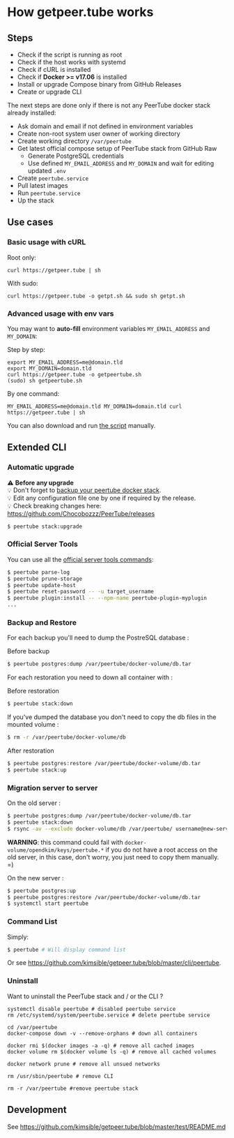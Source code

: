 # How getpeer.tube works

## Steps

- Check if the script is running as root
- Check if the host works with systemd
- Check if cURL is installed
- Check if **Docker >= v17.06** is installed
- Install or upgrade Compose binary from GitHub Releases
- Create or upgrade CLI

The next steps are done only if there is not any PeerTube docker stack already installed:

- Ask domain and email if not defined in environment variables
- Create non-root system user owner of working directory
- Create working directory `/var/peertube`
- Get latest official compose setup of PeerTube stack from GitHub Raw
  - Generate PostgreSQL credentials
  - Use defined `MY_EMAIL_ADDRESS` and `MY_DOMAIN` and wait for editing updated `.env`
- Create `peertube.service`
- Pull latest images
- Run `peertube.service`
- Up the stack

## Use cases

### Basic usage with cURL

Root only:
```shell
curl https://getpeer.tube | sh
```

With sudo:
```shell
curl https://getpeer.tube -o getpt.sh && sudo sh getpt.sh
```

### Advanced usage with env vars

You may want to **auto-fill** environment variables `MY_EMAIL_ADDRESS` and `MY_DOMAIN`:

Step by step:
```shell
export MY_EMAIL_ADDRESS=me@domain.tld
export MY_DOMAIN=domain.tld
curl https://getpeer.tube -o getpeertube.sh
(sudo) sh getpeertube.sh
```

By one command:
```shell
MY_EMAIL_ADDRESS=me@domain.tld MY_DOMAIN=domain.tld curl https://getpeer.tube | sh
```

You can also download and run [the script](https://raw.github.com/kimsible/getpeer.tube/master/script/index.sh) manually.


## Extended CLI

### Automatic upgrade

⚠️ **Before any upgrade**<br>
💡 Don't forget to [backup your peertube docker stack](https://github.com/kimsible/backup-peertube).<br>
💡 Edit any configuration file one by one if required by the release.<br>
💡 Check breaking changes here: https://github.com/Chocobozzz/PeerTube/releases

```bash
$ peertube stack:upgrade
```

### Official Server Tools

You can use all the [official server tools commands](https://docs.joinpeertube.org/maintain-tools?id=server-tools):

```bash
$ peertube parse-log
$ peertube prune-storage
$ peertube update-host
$ peertube reset-password -- -u target_username
$ peertube plugin:install -- --npm-name peertube-plugin-myplugin
...
```

### Backup and Restore

For each backup you'll need to dump the PostreSQL database :

Before backup
```bash
$ peertube postgres:dump /var/peertube/docker-volume/db.tar
```

For each restoration you need to down all container with :

Before restoration
```bash
$ peertube stack:down
```

If you've dumped the database you don't need to copy the db files in the mounted volume :
```bash
$ rm -r /var/peertube/docker-volume/db
```

After restoration
```bash
$ peertube postgres:restore /var/peertube/docker-volume/db.tar
$ peertube stack:up
```

### Migration server to server

On the old server :

```bash
$ peertube postgres:dump /var/peertube/docker-volume/db.tar
$ peertube stack:down
$ rsync -av --exclude docker-volume/db /var/peertube/ username@new-server:/var/peertube/
```

**WARNING**: this command could fail with `docker-volume/opendkim/keys/peertube.*` if you do not have a root access on the old server, in this case, don't worry, you just need to copy them manually. =)

On the new server :
```bash
$ peertube postgres:up
$ peertube postgres:restore /var/peertube/docker-volume/db.tar
$ systemctl start peertube
```

### Command List

Simply:
```bash
$ peertube # Will display command list
```

Or see https://github.com/kimsible/getpeer.tube/blob/master/cli/peertube.

### Uninstall

Want to uninstall the PeerTube stack and / or the CLI ?

```shell
systemctl disable peertube # disabled peertube service
rm /etc/systemd/system/peertube.service # delete peertube service

cd /var/peertube
docker-compose down -v --remove-orphans # down all containers

docker rmi $(docker images -a -q) # remove all cached images
docker volume rm $(docker volume ls -q) # remove all cached volumes

docker network prune # remove all unsued networks

rm /usr/sbin/peertube # remove CLI

rm -r /var/peertube #remove peertube stack
```

## Development

See https://github.com/kimsible/getpeer.tube/blob/master/test/README.md
